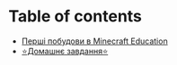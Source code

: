 # Table of contents

* [Перші побудови в Minecraft Education](README.md)
* [⭐️Домашнє завдання⭐️](domashnye-zavdannya.md)
